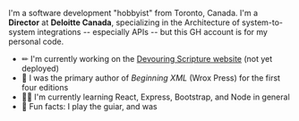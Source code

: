 I'm a software development "hobbyist" from Toronto, Canada. I'm a **Director** at **Deloitte Canada**, specializing in the Architecture of system-to-system integrations -- especially APIs -- but this GH account is for my personal code.

- ✏ I'm currently working on the [Devouring Scripture website](https://github.com/sernaferna/ds-wireframes) (not yet deployed)
- 📖 I was the primary author of *Beginning XML* (Wrox Press) for the first four editions
- 🧑‍🏫 I'm currently learning React, Express, Bootstrap, and Node in general
- 🎸 Fun facts: I play the guiar, and was 
